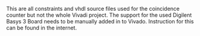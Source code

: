 This are all constraints and vhdl source files used for the coincidence counter but not the whole Vivadi project.
The support for the used Digilent Basys 3 Board needs to be manually added in to Vivado.
Instruction for this can be found in the internet.
